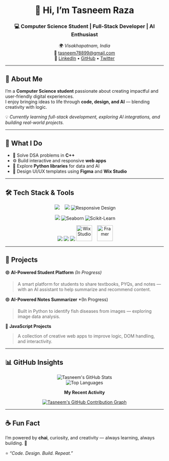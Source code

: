 <!-- Tasneem Raza | Professional GitHub README -->

<div align="center">

# 👋 Hi, I’m **Tasneem Raza**  
### 💻 Computer Science Student | Full-Stack Developer | AI Enthusiast  

🌍 *Visakhapatnam, India*  
📧 [tasneem78899@gmail.com](mailto:tasneem78899@gmail.com)  
🔗 [LinkedIn](https://www.linkedin.com/in/tasneem-raza-275b572b7) • [GitHub](https://github.com/Tasneem-netcode) • [Twitter](https://x.com/TasneemRaza322?t=ygmSK21Ys7hR7dfCWvHQuA&s=08)


</div>

---

## 🌱 About Me

I’m a **Computer Science student** passionate about creating impactful and user-friendly digital experiences.  
I enjoy bringing ideas to life through **code, design, and AI** — blending creativity with logic.  

💡 *Currently learning full-stack development, exploring AI integrations, and building real-world projects.*

---

## 🧠 What I Do

- 🧩 Solve DSA problems in **C++**  
- ⚙️ Build interactive and responsive **web apps**  
- 🧠 Explore **Python libraries** for data and AI  
- 🎨 Design UI/UX templates using **Figma** and **Wix Studio**

---

## 🛠️ Tech Stack & Tools

<div align="center">

 <img src="https://skillicons.dev/icons?i=c,cpp,python,javascript" />
  
  <img src="https://skillicons.dev/icons?i=html,css,regex" />
![Responsive Design](https://img.shields.io/badge/Responsive%20Design-FF69B4?style=for-the-badge&logo=responsive&logoColor=white) 

 <img src="https://skillicons.dev/icons?i=numpy,pandas,matplotlib" />
![Seaborn](https://img.shields.io/badge/Seaborn-3C9A69?style=for-the-badge&logo=seaborn&logoColor=white)
![Scikit-Learn](https://img.shields.io/badge/scikit--learn-F7931E?style=for-the-badge&logo=scikit-learn&logoColor=white)

 <img src="https://skillicons.dev/icons?i=mysql" />
<img src="https://skillicons.dev/icons?i=vscode,git,github" />
<img src="https://skillicons.dev/icons?i=figma,wix,framer" />
<img src="https://static.wixstatic.com/media/4e27f2_7e7c3b2b77d84a87a9cf8b97d2d5cf8b~mv2.png" alt="Wix Studio" width="50" height="50" />
  &nbsp;&nbsp;
<img src="https://upload.wikimedia.org/wikipedia/commons/3/3f/Framer-logo.svg" alt="Framer" width="50" height="50" />


</div>

---

## 🚀 Projects

🟣 **AI-Powered Student Platform** *(In Progress)*  
> A smart platform for students to share textbooks, PYQs, and notes — with an AI assistant to help summarize and recommend content.  

🟢 **AI-Powered Notes Summarizer**  *(In Progress)
> Built in Python to identify fish diseases from images — exploring image data analysis.    

🔵 **JavaScript Projects**  
> A collection of creative web apps to improve logic, DOM handling, and interactivity.  

---

## 📊 GitHub Insights

<div align="center">

![Tasneem's GitHub Stats](https://github-readme-stats.vercel.app/api?username=Tasneem-netcode&show_icons=true&theme=tokyonight&hide_border=true&count_private=true)  
![Top Languages](https://github-readme-stats.vercel.app/api/top-langs/?username=Tasneem-netcode&layout=compact&theme=tokyonight&hide_border=true)

**My Recent Activity**

[![Tasneem's GitHub Contribution Graph](https://github-readme-streak-stats.herokuapp.com/?user=Tasneem-netcode&theme=tokyonight&hide_border=true)](https://git.io/streak-stats)

</div>

---

## ☕ Fun Fact

I’m powered by **chai**, curiosity, and creativity — always learning, always building. 💫  

⭐ *“Code. Design. Build. Repeat.”*
